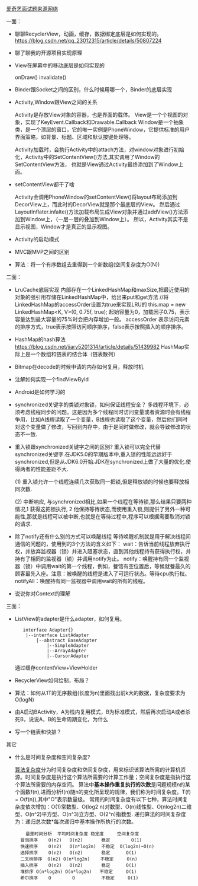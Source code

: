
[爱奇艺面试题来源网络](https://juejin.im/post/5ab7a9cd6fb9a028c812d24b?utm_source=gold_browser_extension#heading-22)


一面：
* 聊聊RecyclerView，动画，缓存，数据绑定底层是如何实现的。
    https://blog.csdn.net/qq_23012315/article/details/50807224
    
* 聊了聊我的开源项目实现原理
* View在屏幕中的移动底层是如何实现的
    
    onDraw() invalidate() 
    
    
* Binder跟Socket之间的区别，什么时候用哪一个，Binder的底层实现

* Activity,Window跟View之间的关系
   
    Activity是存放View对象的容器，也是界面的载体。
    View是一个个视图的对象，实现了KeyEvent.Callback和Drawable.Callback
    Window是一个抽象类，是一个顶层的窗口，它的唯一实例是PhoneWindow，它提供标准的用户界面策略，如背景、标题、区域和默认按键处理等。
   
    Activity加载时，会执行Activity中的attach方法，对window对象进行初始化，Activity中的SetContentView()方法,其实调用了Window的SetContentView方法，
    也就是View通过Activity最终添加到了Window上面。
    
* setContentView都干了啥
     
    Activity会调用PhoneWindow的setContentView()将layout布局添加到DecorView上，而此时的DecorView就是那个最底层的View。
    然后通过LayoutInflater.infalte()方法加载布局生成View对象并通过addView()方法添加到Window上，（一层一层的叠加到Window上）。
    所以，Activity其实不是显示视图，Window才是真正的显示视图。

* Activity的启动模式
    
* MVC跟MVP之间的区别
* 算法：将一个有序数组去重得到一个新数组(空间复杂度为O(N))
    

二面：
* LruCache底层实现
    内部存在一个LinkedHashMap和maxSize,把最近使用的对象的强引用存储在LinkedHashMap中，给出来put和get方法
     //将LinkedHashMap的accessOrder设置为true来实现LRU的
     this.map = new LinkedHashMap<K, V>(0, 0.75f, true);
     起始容量为0，加载因子0.75，表示容量达到最大容量的75%时会把内存增加一般。
     accessOrder 表示访问元素的排序方式，true表示按照访问顺序排序，false表示按照插入的顺序排序。
     
     
    
* HashMap的hash算法  
    https://blog.csdn.net/jiary5201314/article/details/51439982
    HashMap实际上是一个数组和链表的结合体（链表散列）  
    
    
* Bitmap在decode的时候申请的内存如何复用，释放时机


* 注解如何实现一个findViewById
* Android是如何学习的
* synchronized关键字的类锁对象锁，如何保证线程安全？
    多线程环境下，必须考虑线程同步的问题，这是因为多个线程同时访问变量或者资源时会有线程争用，比如A线程读取了一个变量，B线程也读取了这个变量，然后他们同时对这个变量做了修改，写回到内存中，由于是同时做修改，就会导致修改的状态不一致.
    
* 重入锁跟synchronized关键字之间的区别?
    重入锁可以完全代替synchronized关键字.在JDK5.0的早期版本中,重入锁的性能远远好于synchronized,但是从JDK6.0开始.JDK在synchronized上做了大量的优化.使得两者的性能差距不大.
    
    (1) 重入锁允许一个线程连续几次获取同一把锁,但是释放锁的时候也要释放相同次数.
    
    (2) 中断响应, 与synchronized相比,如果一个线程在等待锁,那么结果只要两种情况,1 获得这把锁执行, 2 他保持等待状态,而使用重入锁,则提供了另外一种可能性,那就是线程可以被中断,也就是在等待过程中,程序可以根据需要取消对锁的请求.
    
 
    
* 除了notify还有什么别的方式可以唤醒线程
     等待唤醒机制就是用于解决线程间通信的问题的，使用到的3个方法的含义如下：
     wait：告诉当前线程放弃执行权，并放弃监视器（锁）并进入阻塞状态，直到其他线程持有获得执行权，并持有了相同的监视器（锁）并调用notify为止。
     notify：唤醒持有同一个监视器（锁）中调用wait的第一个线程，例如，餐馆有空位置后，等候就餐最久的顾客最先入座。注意：被唤醒的线程是进入了可运行状态。等待cpu执行权。
     notifyAll：唤醒持有同一监视器中调用wait的所有的线程。
     
     
* 说说你对Context的理解

三面：
* ListView的adapter是什么adapter，如何复用。
    
    ``` 
       interface Adapter{}
        |--interface ListAdapter
            |--abstract BaseAdapter
                |--SimpleAdapter
                |--ArrayAdapter
                |--CursorAdapter
    ```
    通过缓存contentView+ViewHolder
    
    
    
    
* RecyclerView如何绘制，布局？
* 算法：如何从1T的无序数组(长度为n)里面找出前k大的数据，复杂度要求为O(logN)
* 由A启动BActivity，A为栈内复用模式，B为标准模式，然后再次启动A或者杀死B，说说A，B的生命周期变化，为什么
* 写一个链表和快排？


其它

* 什么是时间复杂度和空间复杂度?

    [算法复杂度](https://blog.csdn.net/itachi85/article/details/54882603)分为时间复杂度和空间复杂度，用来标识该算法所需的计算机资源。时间复杂度是执行这个算法所需要的计算工作量；空间复杂度是指执行这个算法所需要的内存空间。
    算法中**基本操作重复执行的次数**是问题规模n的某个函数f(n),进而分析f(n)随n的变化所呈现的规律，我们称为时间复杂度。T(f) = O(f(n)),其中"O"表示数量级。
    常用的时间复杂度有以下七种，算法时间复杂度依次增加：O(1)常数型、O(log2 n)对数型、O(n)线性型、O(nlog2n)二维型、O(n^2)平方型、O(n^3)立方型、O(2^n)指数型.
    递归算法的时间复杂度为：递归总次数*每次递归中基本操作所执行的次数。
   
    
    
          最差时间分析  平均时间复杂度 稳定度     空间复杂度   
        冒泡排序    O(n2)   O(n2)       稳定        O(1)  
        快速排序    O(n2)   O(n*log2n)  不稳定  O(log2n)~O(n)     
        选择排序    O(n2)   O(n2)       稳定      O(1)    
        二叉树排序  O(n2) O(n*log2n)    不稳定     O(n)     
        插入排序    O(n2)   O(n2)       稳定      O(1)    
        堆排序 O(n*log2n) O(n*log2n)   不稳定     O(1)    
        希尔排序    O        O          不稳定     O(1)